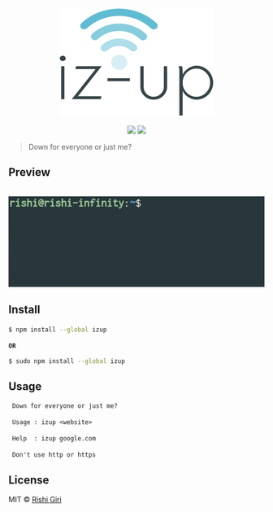 <p align="center">
<br>
	<img src="https://raw.githubusercontent.com/rishigiridotcom/rishigiri.com/6aa60f1c9d5f90cc000c45bb57b2764ecf082d73/github/izup.png">
	<br>
	<br>
	<img src="https://img.shields.io/badge/code_style-XO-5ed9c7.svg">
	<a "https://travis-ci.org/CodeDotJS/gictivity-cli">
<img src="https://travis-ci.org/CodeDotJS/izup.svg?branch=master">
</a>
</p>

> Down for everyone or just me?

## Preview
<p align="center">
<br>
<img src="https://raw.githubusercontent.com/rishigiridotcom/rishigiri.com/a6a74704f0e6186467ed054fc4f270f4698e21de/github/izup.gif">
<br>
</p>

## Install

```sh
$ npm install --global izup
```
__`OR`__
```sh
$ sudo npm install --global izup
```

## Usage

```
 Down for everyone or just me?

 Usage : izup <website>

 Help  : izup google.com

 Don't use http or https
```

## License

MIT &copy; [Rishi Giri](http://rishigiri.com)
